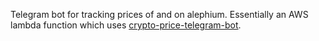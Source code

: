 Telegram bot for tracking prices of and on alephium. Essentially an AWS lambda function which uses [crypto-price-telegram-bot](https://github.com/lowzyyy/crypto-price-telegram-bot).
